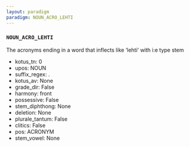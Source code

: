 ```yaml
---
layout: paradigm
paradigm: NOUN_ACRO_LEHTI
---
```

### ` NOUN_ACRO_LEHTI `

The acronyms ending in a word that inflects like ‘lehti’ with i:e type stem
* kotus_tn: 0
* upos: NOUN
* suffix_regex: .
* kotus_av: None
* grade_dir: False
* harmony: front
* possessive: False
* stem_diphthong: None
* deletion: None
* plurale_tantum: False
* clitics: False
* pos: ACRONYM
* stem_vowel: None
